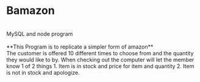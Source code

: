 # Bamazon
</br>
 MySQL and node program 
</br>
</br>
 **This Program is to replicate a simpler form of amazon**
</br>
The customer is offered 10 different times to choose from and the quantity they would like to by.
When checking out the computer will let the member know 1 of 2 things
1. Item is in stock and price for item and quantity
2. Item is not in stock and apologize.


